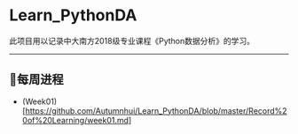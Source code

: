 # Learn_PythonDA
此项目用以记录中大南方2018级专业课程《Python数据分析》的学习。

---

## 📅每周进程

- (Week01)[https://github.com/Autumnhui/Learn_PythonDA/blob/master/Record%20of%20Learning/week01.md]
